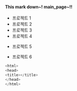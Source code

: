#### This mark down~! main_page~!!
* 프로젝트 1 
* 프로젝트 2 
* 프로젝트 3 
* 프로젝트 4 
- 프로젝트 5
+ 프로젝트 6
```c
<html>
<head>
<title></title>
</head>
</html>
```